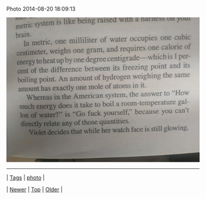 <!--
title: Photo 2014-08-20 18
date: 2020-06-28T15:27:00.370Z
tags: photo
-->


Photo 2014-08-20 18:09:13

![](95296862969-0.jpg)

<!--BOTTOM-POST-NAVIGATION-->
---

| [Tags](tags.md) | [photo](tag-photo.md) |

| [Newer](95295040017.md) | [Top](index.md) | [Older](95301330533.md) |